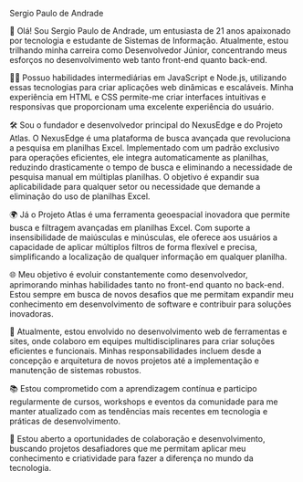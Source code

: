 Sergio Paulo de Andrade

🌟 Olá! Sou Sergio Paulo de Andrade, um entusiasta de 21 anos apaixonado por tecnologia e estudante de Sistemas de Informação. Atualmente, estou trilhando minha carreira como Desenvolvedor Júnior, concentrando meus esforços no desenvolvimento web tanto front-end quanto back-end.

👨‍💻 Possuo habilidades intermediárias em JavaScript e Node.js, utilizando essas tecnologias para criar aplicações web dinâmicas e escaláveis. Minha experiência em HTML e CSS permite-me criar interfaces intuitivas e responsivas que proporcionam uma excelente experiência do usuário.

🛠️ Sou o fundador e desenvolvedor principal do NexusEdge e do Projeto Atlas. O NexusEdge é uma plataforma de busca avançada que revoluciona a pesquisa em planilhas Excel. Implementado com um padrão exclusivo para operações eficientes, ele integra automaticamente as planilhas, reduzindo drasticamente o tempo de busca e eliminando a necessidade de pesquisa manual em múltiplas planilhas. O objetivo é expandir sua aplicabilidade para qualquer setor ou necessidade que demande a eliminação do uso de planilhas Excel.

🌍 Já o Projeto Atlas é uma ferramenta geoespacial inovadora que permite busca e filtragem avançadas em planilhas Excel. Com suporte a insensibilidade de maiúsculas e minúsculas, ele oferece aos usuários a capacidade de aplicar múltiplos filtros de forma flexível e precisa, simplificando a localização de qualquer informação em qualquer planilha.

🌐 Meu objetivo é evoluir constantemente como desenvolvedor, aprimorando minhas habilidades tanto no front-end quanto no back-end. Estou sempre em busca de novos desafios que me permitam expandir meu conhecimento em desenvolvimento de software e contribuir para soluções inovadoras.

💼 Atualmente, estou envolvido no desenvolvimento web de ferramentas e sites, onde colaboro em equipes multidisciplinares para criar soluções eficientes e funcionais. Minhas responsabilidades incluem desde a concepção e arquitetura de novos projetos até a implementação e manutenção de sistemas robustos.

📚 Estou comprometido com a aprendizagem contínua e participo regularmente de cursos, workshops e eventos da comunidade para me manter atualizado com as tendências mais recentes em tecnologia e práticas de desenvolvimento.

🌟 Estou aberto a oportunidades de colaboração e desenvolvimento, buscando projetos desafiadores que me permitam aplicar meu conhecimento e criatividade para fazer a diferença no mundo da tecnologia.
